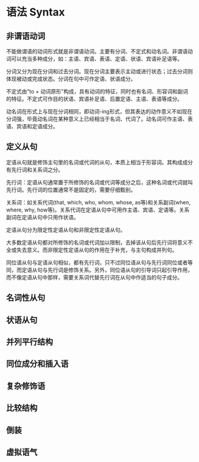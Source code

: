 # 语法 Syntax

## 非谓语动词

不能做谓语的动词形式就是非谓语动词。主要有分词、不定式和动名词。非谓语动词可以充当多种成分，如：主语、宾语、表语、定语、状语、宾语补足语等。

分词又分为现在分词和过去分词。现在分词主要表示主动或进行状态；过去分词则体现被动或完成状态。分词在句中可作定语、状语成分。

不定式由"to + 动词原形"构成，具有动词的特征，同时也有名词、形容词和副词的特征。不定式可作目的状语、宾语补足语、后置定语、主语、表语等成分。

动名词在形式上与现在分词相同，即动词-ing形式，但其表达的动作意义不如现在分词强，毕竟动名词在某种意义上已经相当于名词、代词了。动名词可作主语、表语、宾语和定语成分。

## 定义从句

定语从句就是修饰主句里的名词或代词的从句，本质上相当于形容词。其构成成分有先行词和关系词之分。

先行词：定语从句通常置于所修饰的名词或代词等成分之后，这种名词或代词就叫先行词。先行词的位置通常不是固定的，需要仔细甄别。

关系词：如关系代词(that, which, who, whom, whose, as等)和关系副词(when, where, why, how等)。关系代词在定语从句中可用作主语、宾语、定语等。关系副词在定语从句中只用作状语。
    
定语从句分为限定性定语从句和非限定性定语从句。

大多数定语从句都对所修饰的名词或代词加以限制，去掉该从句后先行词将意义不全或失去意义。而非限定性定语从句的作用在于补充，与主句构成并列句。

同位语从句与定语从句相似，都有先行词，只不过同位语从句与先行词同位或者等同，而定语从句与先行词是修饰关系。另外，同位语从句的引导词只起引导作用，而不像定语从句中那样，需要关系词代替先行词在从句中作适当的句子成分。

## 名词性从句

## 状语从句

## 并列平行结构

## 同位成分和插入语

## 复杂修饰语

## 比较结构

## 倒装

## 虚拟语气


